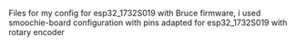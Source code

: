 Files for my config for esp32_1732S019 with Bruce firmware, i used smoochie-board configuration with pins adapted for esp32_1732S019 with rotary encoder 
